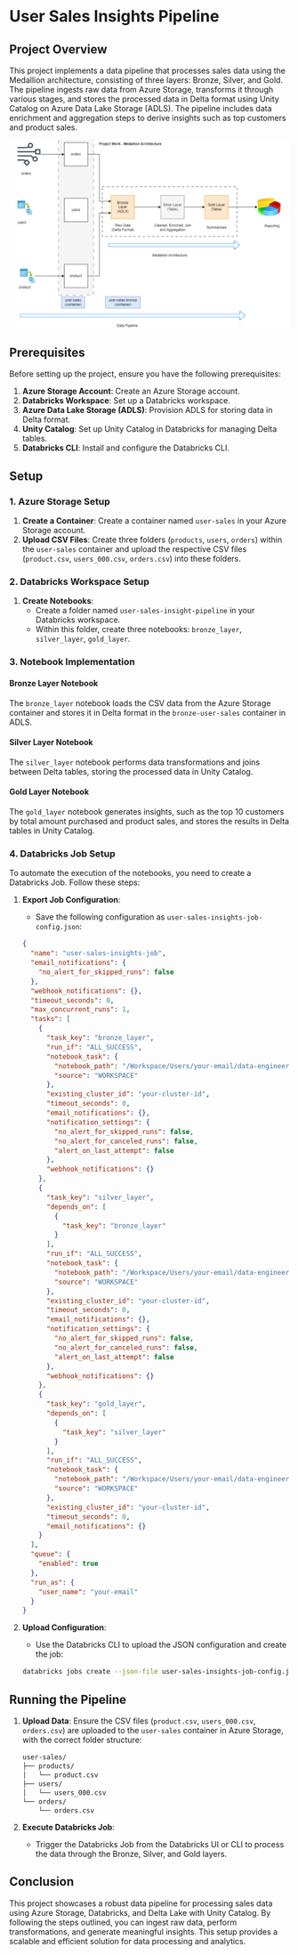 # User Sales Insights Pipeline

## Project Overview

This project implements a data pipeline that processes sales data using the Medallion architecture, consisting of three layers: Bronze, Silver, and Gold. The pipeline ingests raw data from Azure Storage, transforms it through various stages, and stores the processed data in Delta format using Unity Catalog on Azure Data Lake Storage (ADLS). The pipeline includes data enrichment and aggregation steps to derive insights such as top customers and product sales.

![Data Pipeline Diagram](./pipeline.png)


## Prerequisites

Before setting up the project, ensure you have the following prerequisites:

1. **Azure Storage Account**: Create an Azure Storage account.
2. **Databricks Workspace**: Set up a Databricks workspace.
3. **Azure Data Lake Storage (ADLS)**: Provision ADLS for storing data in Delta format.
4. **Unity Catalog**: Set up Unity Catalog in Databricks for managing Delta tables.
5. **Databricks CLI**: Install and configure the Databricks CLI.

## Setup

### 1. Azure Storage Setup

1. **Create a Container**: Create a container named `user-sales` in your Azure Storage account.
2. **Upload CSV Files**: Create three folders (`products`, `users`, `orders`) within the `user-sales` container and upload the respective CSV files (`product.csv`, `users_000.csv`, `orders.csv`) into these folders.

### 2. Databricks Workspace Setup

1. **Create Notebooks**:
    - Create a folder named `user-sales-insight-pipeline` in your Databricks workspace.
    - Within this folder, create three notebooks: `bronze_layer`, `silver_layer`, `gold_layer`.

### 3. Notebook Implementation

#### Bronze Layer Notebook

The `bronze_layer` notebook loads the CSV data from the Azure Storage container and stores it in Delta format in the `bronze-user-sales` container in ADLS.

#### Silver Layer Notebook

The `silver_layer` notebook performs data transformations and joins between Delta tables, storing the processed data in Unity Catalog.

#### Gold Layer Notebook

The `gold_layer` notebook generates insights, such as the top 10 customers by total amount purchased and product sales, and stores the results in Delta tables in Unity Catalog.

### 4. Databricks Job Setup

To automate the execution of the notebooks, you need to create a Databricks Job. Follow these steps:

1. **Export Job Configuration**:
    - Save the following configuration as `user-sales-insights-job-config.json`:

    ```json
    {
      "name": "user-sales-insights-job",
      "email_notifications": {
        "no_alert_for_skipped_runs": false
      },
      "webhook_notifications": {},
      "timeout_seconds": 0,
      "max_concurrent_runs": 1,
      "tasks": [
        {
          "task_key": "bronze_layer",
          "run_if": "ALL_SUCCESS",
          "notebook_task": {
            "notebook_path": "/Workspace/Users/your-email/data-engineering/user-sales-insight-pipeline/bronze_layer",
            "source": "WORKSPACE"
          },
          "existing_cluster_id": "your-cluster-id",
          "timeout_seconds": 0,
          "email_notifications": {},
          "notification_settings": {
            "no_alert_for_skipped_runs": false,
            "no_alert_for_canceled_runs": false,
            "alert_on_last_attempt": false
          },
          "webhook_notifications": {}
        },
        {
          "task_key": "silver_layer",
          "depends_on": [
            {
              "task_key": "bronze_layer"
            }
          ],
          "run_if": "ALL_SUCCESS",
          "notebook_task": {
            "notebook_path": "/Workspace/Users/your-email/data-engineering/user-sales-insight-pipeline/silver_layer",
            "source": "WORKSPACE"
          },
          "existing_cluster_id": "your-cluster-id",
          "timeout_seconds": 0,
          "email_notifications": {},
          "notification_settings": {
            "no_alert_for_skipped_runs": false,
            "no_alert_for_canceled_runs": false,
            "alert_on_last_attempt": false
          },
          "webhook_notifications": {}
        },
        {
          "task_key": "gold_layer",
          "depends_on": [
            {
              "task_key": "silver_layer"
            }
          ],
          "run_if": "ALL_SUCCESS",
          "notebook_task": {
            "notebook_path": "/Workspace/Users/your-email/data-engineering/user-sales-insight-pipeline/gold_layer",
            "source": "WORKSPACE"
          },
          "existing_cluster_id": "your-cluster-id",
          "timeout_seconds": 0,
          "email_notifications": {}
        }
      ],
      "queue": {
        "enabled": true
      },
      "run_as": {
        "user_name": "your-email"
      }
    }
    ```

2. **Upload Configuration**:
    - Use the Databricks CLI to upload the JSON configuration and create the job:
    
    ```sh
    databricks jobs create --json-file user-sales-insights-job-config.json
    ```

## Running the Pipeline

1. **Upload Data**: Ensure the CSV files (`product.csv`, `users_000.csv`, `orders.csv`) are uploaded to the `user-sales` container in Azure Storage, with the correct folder structure:

    ```
    user-sales/
    ├── products/
    │   └── product.csv
    ├── users/
    │   └── users_000.csv
    └── orders/
        └── orders.csv
    ```

2. **Execute Databricks Job**:
    - Trigger the Databricks Job from the Databricks UI or CLI to process the data through the Bronze, Silver, and Gold layers.

## Conclusion

This project showcases a robust data pipeline for processing sales data using Azure Storage, Databricks, and Delta Lake with Unity Catalog. By following the steps outlined, you can ingest raw data, perform transformations, and generate meaningful insights. This setup provides a scalable and efficient solution for data processing and analytics.







